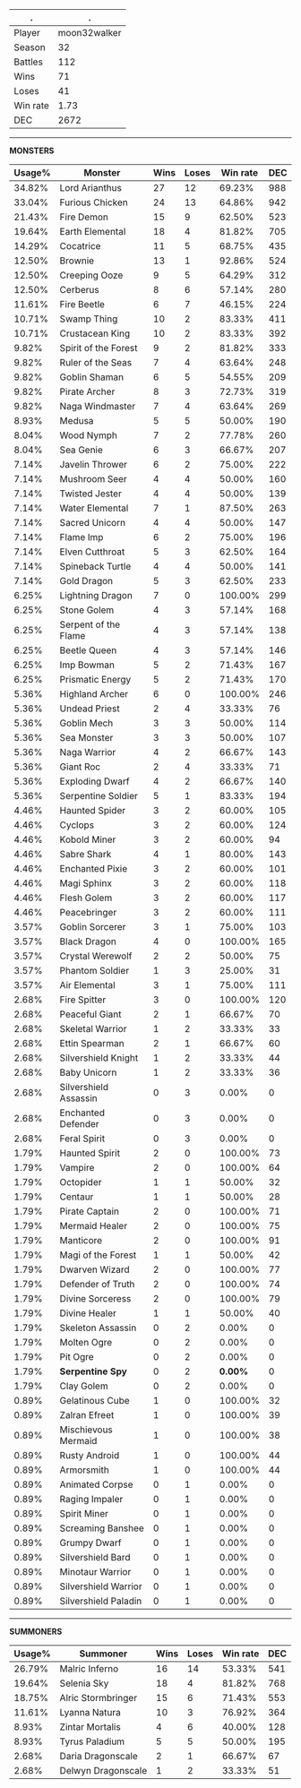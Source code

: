 .|.
|-|-
Player|moon32walker
Season|32
Battles|112
Wins|71
Loses|41
Win rate|1.73
DEC|2672

---
**MONSTERS**

Usage%|Monster|Wins|Loses|Win rate|DEC|
-|-|-|-|-|-|
34.82%|Lord Arianthus|27|12|69.23%|988|
33.04%|Furious Chicken|24|13|64.86%|942|
21.43%|Fire Demon|15|9|62.50%|523|
19.64%|Earth Elemental|18|4|81.82%|705|
14.29%|Cocatrice|11|5|68.75%|435|
12.50%|Brownie|13|1|92.86%|524|
12.50%|Creeping Ooze|9|5|64.29%|312|
12.50%|Cerberus|8|6|57.14%|280|
11.61%|Fire Beetle|6|7|46.15%|224|
10.71%|Swamp Thing|10|2|83.33%|411|
10.71%|Crustacean King|10|2|83.33%|392|
9.82%|Spirit of the Forest|9|2|81.82%|333|
9.82%|Ruler of the Seas|7|4|63.64%|248|
9.82%|Goblin Shaman|6|5|54.55%|209|
9.82%|Pirate Archer|8|3|72.73%|319|
9.82%|Naga Windmaster|7|4|63.64%|269|
8.93%|Medusa|5|5|50.00%|190|
8.04%|Wood Nymph|7|2|77.78%|260|
8.04%|Sea Genie|6|3|66.67%|207|
7.14%|Javelin Thrower|6|2|75.00%|222|
7.14%|Mushroom Seer|4|4|50.00%|160|
7.14%|Twisted Jester|4|4|50.00%|139|
7.14%|Water Elemental|7|1|87.50%|263|
7.14%|Sacred Unicorn|4|4|50.00%|147|
7.14%|Flame Imp|6|2|75.00%|196|
7.14%|Elven Cutthroat|5|3|62.50%|164|
7.14%|Spineback Turtle|4|4|50.00%|141|
7.14%|Gold Dragon|5|3|62.50%|233|
6.25%|Lightning Dragon|7|0|100.00%|299|
6.25%|Stone Golem|4|3|57.14%|168|
6.25%|Serpent of the Flame|4|3|57.14%|138|
6.25%|Beetle Queen|4|3|57.14%|146|
6.25%|Imp Bowman|5|2|71.43%|167|
6.25%|Prismatic Energy|5|2|71.43%|170|
5.36%|Highland Archer|6|0|100.00%|246|
5.36%|Undead Priest|2|4|33.33%|76|
5.36%|Goblin Mech|3|3|50.00%|114|
5.36%|Sea Monster|3|3|50.00%|107|
5.36%|Naga Warrior|4|2|66.67%|143|
5.36%|Giant Roc|2|4|33.33%|71|
5.36%|Exploding Dwarf|4|2|66.67%|140|
5.36%|Serpentine Soldier|5|1|83.33%|194|
4.46%|Haunted Spider|3|2|60.00%|105|
4.46%|Cyclops|3|2|60.00%|124|
4.46%|Kobold Miner|3|2|60.00%|94|
4.46%|Sabre Shark|4|1|80.00%|143|
4.46%|Enchanted Pixie|3|2|60.00%|101|
4.46%|Magi Sphinx|3|2|60.00%|118|
4.46%|Flesh Golem|3|2|60.00%|117|
4.46%|Peacebringer|3|2|60.00%|111|
3.57%|Goblin Sorcerer|3|1|75.00%|103|
3.57%|Black Dragon|4|0|100.00%|165|
3.57%|Crystal Werewolf|2|2|50.00%|75|
3.57%|Phantom Soldier|1|3|25.00%|31|
3.57%|Air Elemental|3|1|75.00%|111|
2.68%|Fire Spitter|3|0|100.00%|120|
2.68%|Peaceful Giant|2|1|66.67%|70|
2.68%|Skeletal Warrior|1|2|33.33%|33|
2.68%|Ettin Spearman|2|1|66.67%|60|
2.68%|Silvershield Knight|1|2|33.33%|44|
2.68%|Baby Unicorn|1|2|33.33%|36|
2.68%|Silvershield Assassin|0|3|0.00%|0|
2.68%|Enchanted Defender|0|3|0.00%|0|
2.68%|Feral Spirit|0|3|0.00%|0|
1.79%|Haunted Spirit|2|0|100.00%|73|
1.79%|Vampire|2|0|100.00%|64|
1.79%|Octopider|1|1|50.00%|32|
1.79%|Centaur|1|1|50.00%|28|
1.79%|Pirate Captain|2|0|100.00%|71|
1.79%|Mermaid Healer|2|0|100.00%|75|
1.79%|Manticore|2|0|100.00%|91|
1.79%|Magi of the Forest|1|1|50.00%|42|
1.79%|Dwarven Wizard|2|0|100.00%|77|
1.79%|Defender of Truth|2|0|100.00%|74|
1.79%|Divine Sorceress|2|0|100.00%|79|
1.79%|Divine Healer|1|1|50.00%|40|
1.79%|Skeleton Assassin|0|2|0.00%|0|
1.79%|Molten Ogre|0|2|0.00%|0|
1.79%|Pit Ogre|0|2|0.00%|0|
1.79%|**Serpentine Spy**|0|2|**0.00%**|0|
1.79%|Clay Golem|0|2|0.00%|0|
0.89%|Gelatinous Cube|1|0|100.00%|32|
0.89%|Zalran Efreet|1|0|100.00%|39|
0.89%|Mischievous Mermaid|1|0|100.00%|38|
0.89%|Rusty Android|1|0|100.00%|44|
0.89%|Armorsmith|1|0|100.00%|44|
0.89%|Animated Corpse|0|1|0.00%|0|
0.89%|Raging Impaler|0|1|0.00%|0|
0.89%|Spirit Miner|0|1|0.00%|0|
0.89%|Screaming Banshee|0|1|0.00%|0|
0.89%|Grumpy Dwarf|0|1|0.00%|0|
0.89%|Silvershield Bard|0|1|0.00%|0|
0.89%|Minotaur Warrior|0|1|0.00%|0|
0.89%|Silvershield Warrior|0|1|0.00%|0|
0.89%|Silvershield Paladin|0|1|0.00%|0|

---
**SUMMONERS**

Usage%|Summoner|Wins|Loses|Win rate|DEC|
-|-|-|-|-|-|
26.79%|Malric Inferno|16|14|53.33%|541|
19.64%|Selenia Sky|18|4|81.82%|768|
18.75%|Alric Stormbringer|15|6|71.43%|553|
11.61%|Lyanna Natura|10|3|76.92%|364|
8.93%|Zintar Mortalis|4|6|40.00%|128|
8.93%|Tyrus Paladium|5|5|50.00%|195|
2.68%|Daria Dragonscale|2|1|66.67%|67|
2.68%|Delwyn Dragonscale|1|2|33.33%|51|
